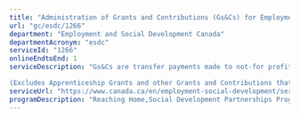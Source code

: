 ```yaml
---
title: "Administration of Grants and Contributions (Gs&Cs) for Employment and Social Development Programs"
url: "gc/esdc/1266"
department: "Employment and Social Development Canada"
departmentAcronym: "esdc"
serviceId: "1266"
onlineEndtoEnd: 1
serviceDescription: "Gs&Cs are transfer payments made to not-for profit, community-based organizations, individuals and to the private and public sectors, which support the activities of those groups, and which also help to fulfill the department’s mandate. 

(Excludes Apprenticeship Grants and other Grants and Contributions that are shown separately in the service inventory.)"
serviceUrl: "https://www.canada.ca/en/employment-social-development/services/funding.html"
programDescription: "Reaching Home,Social Development Partnerships Program,New Horizons for Seniors Program,Enabling Accessibility Fund,Early Learning and Child Care,Indigenous Early Learning Child Care Transformation Initiative,Opportunities Fund for Persons with Disabilities,Youth Employment and Skills Strategy,Canada Service Corps,Skills and Partnership Fund,Literacy and Essential Skills,Indigenous Skills and Employment Training (ISET) Program,Student Work Placement Program,Union Training and Innovation Program,Sectoral Initiatives Program,Foreign Credential Recognition Program,Enabling Fund for Official Language Minority Communities"
---
```

